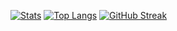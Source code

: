[![Stats](https://github-readme-stats.vercel.app/api?username=MarceloMartinez-sources)](https://github.com/anuraghazra/github-readme-stats&show_icons=true&theme=dark)
[![Top Langs](https://github-readme-stats.vercel.app/api/top-langs/?username=MarceloMartinez-sources&layout=compact)](https://github.com/anuraghazra/github-readme-stats)
 [![GitHub Streak](https://github-readme-streak-stats.herokuapp.com?user=MarceloMartinez-sources&theme=solarized-light&hide_border=true&date_format=%5BY.%5Dn.j)](https://git.io/streak-stats) 
